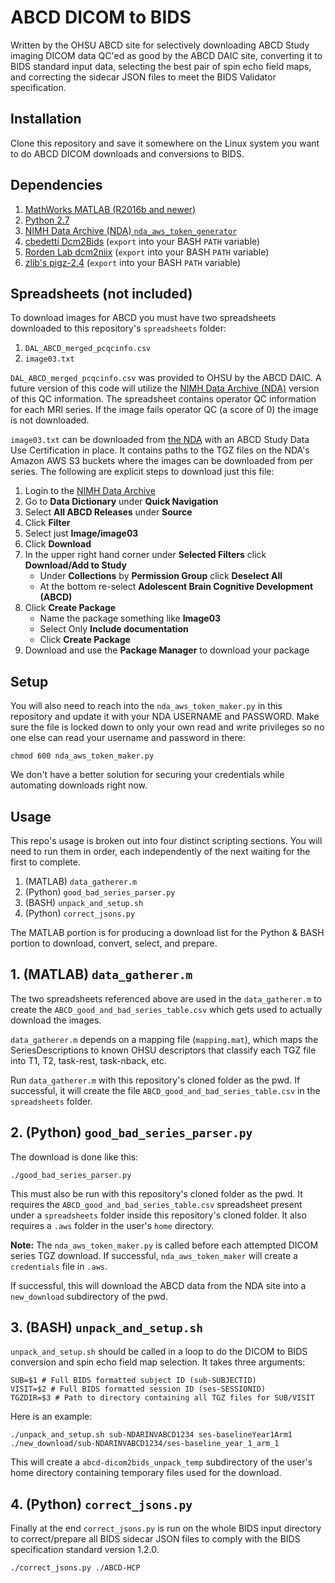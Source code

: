 # ABCD DICOM to BIDS

Written by the OHSU ABCD site for selectively downloading ABCD Study imaging DICOM data QC'ed as good by the ABCD DAIC site, converting it to BIDS standard input data, selecting the best pair of spin echo field maps, and correcting the sidecar JSON files to meet the BIDS Validator specification.

## Installation

Clone this repository and save it somewhere on the Linux system you want to do ABCD DICOM downloads and conversions to BIDS.

## Dependencies

1. [MathWorks MATLAB (R2016b and newer)](https://www.mathworks.com/products/matlab.html)
1. [Python 2.7](https://www.python.org/download/releases/2.7/)
1. [NIMH Data Archive (NDA) `nda_aws_token_generator`](https://github.com/NDAR/nda_aws_token_generator)
1. [cbedetti Dcm2Bids](https://github.com/cbedetti/Dcm2Bids) (`export` into your BASH `PATH` variable)
1. [Rorden Lab dcm2niix](https://github.com/rordenlab/dcm2niix) (`export` into your BASH `PATH` variable)
1. [zlib's pigz-2.4](https://zlib.net/pigz) (`export` into your BASH `PATH` variable)

## Spreadsheets (not included)

To download images for ABCD you must have two spreadsheets downloaded to this repository's `spreadsheets` folder:

1. `DAL_ABCD_merged_pcqcinfo.csv`
1. `image03.txt`

`DAL_ABCD_merged_pcqcinfo.csv` was provided to OHSU by the ABCD DAIC.  A future version of this code will utilize the [NIMH Data Archive (NDA)](https://ndar.nih.gov/) version of this QC information.  The spreadsheet contains operator QC information for each MRI series.  If the image fails operator QC (a score of 0) the image is not downloaded.

`image03.txt` can be downloaded from [the NDA](https://ndar.nih.gov/) with an ABCD Study Data Use Certification in place.  It contains paths to the TGZ files on the NDA's Amazon AWS S3 buckets where the images can be downloaded from per series.  The following are explicit steps to download just this file:

1. Login to the [NIMH Data Archive](https://ndar.nih.gov/)
1. Go to **Data Dictionary** under **Quick Navigation**
1. Select **All ABCD Releases** under **Source**
1. Click **Filter**
1. Select just **Image/image03**
1. Click **Download**
1. In the upper right hand corner under **Selected Filters** click **Download/Add to Study**
    - Under **Collections** by **Permission Group** click **Deselect All**
    - At the bottom re-select **Adolescent Brain Cognitive Development (ABCD)**
1. Click **Create Package**
    - Name the package something like **Image03**
    - Select Only **Include documentation**
    - Click **Create Package**
1. Download and use the **Package Manager** to download your package

## Setup

You will also need to reach into the `nda_aws_token_maker.py` in this repository and update it with your NDA USERNAME and PASSWORD.  Make sure the file is locked down to only your own read and write privileges so no one else can read your username and password in there:

```
chmod 600 nda_aws_token_maker.py
```

We don't have a better solution for securing your credentials while automating downloads right now.

## Usage

This repo's usage is broken out into four distinct scripting sections.  You will need to run them in order, each independently of the next waiting for the first to complete.

1. (MATLAB) `data_gatherer.m`
2. (Python) `good_bad_series_parser.py`
3. (BASH) `unpack_and_setup.sh`
4. (Python) `correct_jsons.py`

The MATLAB portion is for producing a download list for the Python & BASH portion to download, convert, select, and prepare.

## 1. (MATLAB) `data_gatherer.m`

The two spreadsheets referenced above are used in the `data_gatherer.m` to create the `ABCD_good_and_bad_series_table.csv` which gets used to actually download the images.

`data_gatherer.m` depends on a mapping file (`mapping.mat`), which maps the SeriesDescriptions to known OHSU descriptors that classify each TGZ file into T1, T2, task-rest, task-nback, etc.

Run `data_gatherer.m` with this repository's cloned folder as the pwd. If successful, it will create the file `ABCD_good_and_bad_series_table.csv` in the `spreadsheets` folder.

## 2. (Python) `good_bad_series_parser.py`

The download is done like this:

```
./good_bad_series_parser.py
```

This must also be run with this repository's cloned folder as the pwd. It requires the `ABCD_good_and_bad_series_table.csv` spreadsheet present under a `spreadsheets` folder inside this repository's cloned folder. It also requires a `.aws` folder in the user's `home` directory.

**Note:** The `nda_aws_token_maker.py` is called before each attempted DICOM series TGZ download. If successful, `nda_aws_token_maker` will create a `credentials` file in `.aws`.

If successful, this will download the ABCD data from the NDA site into a `new_download` subdirectory of the pwd.

## 3. (BASH) `unpack_and_setup.sh`

`unpack_and_setup.sh` should be called in a loop to do the DICOM to BIDS conversion and spin echo field map selection.  It takes three arguments:

```
SUB=$1 # Full BIDS formatted subject ID (sub-SUBJECTID)
VISIT=$2 # Full BIDS formatted session ID (ses-SESSIONID)
TGZDIR=$3 # Path to directory containing all TGZ files for SUB/VISIT
```

Here is an example:

```
./unpack_and_setup.sh sub-NDARINVABCD1234 ses-baselineYear1Arm1 ./new_download/sub-NDARINVABCD1234/ses-baseline_year_1_arm_1
```

This will create a `abcd-dicom2bids_unpack_temp` subdirectory of the user's home directory containing temporary files used for the download.

## 4. (Python) `correct_jsons.py`

Finally at the end `correct_jsons.py` is run on the whole BIDS input directory to correct/prepare all BIDS sidecar JSON files to comply with the BIDS specification standard version 1.2.0.

```
./correct_jsons.py ./ABCD-HCP
```
